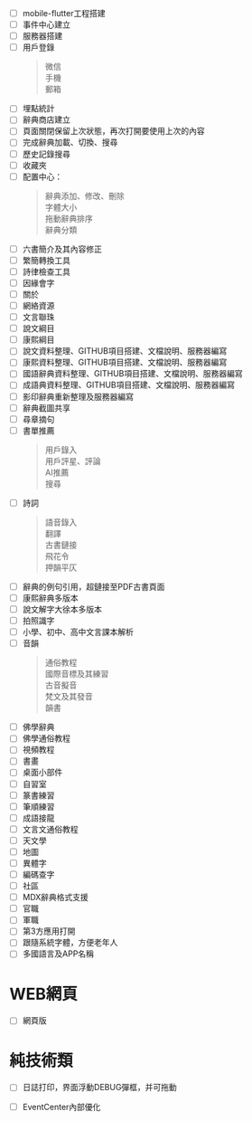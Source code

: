 - [ ] mobile-flutter工程搭建
- [ ] 事件中心建立
- [ ] 服務器搭建
- [ ] 用戶登錄  
  > 微信  
  > 手機  
  > 郵箱  
- [ ] 埋點統計
- [ ] 辭典商店建立
- [ ] 頁面關閉保留上次狀態，再次打開要使用上次的內容
- [ ] 完成辭典加載、切換、搜尋
- [ ] 歷史記錄搜尋
- [ ] 收藏夾
- [ ] 配置中心：
  > 辭典添加、修改、刪除  
  > 字體大小  
  > 拖動辭典排序  
  > 辭典分類  
- [ ] 六書簡介及其內容修正
- [ ] 繁簡轉換工具
- [ ] 詩律檢查工具
- [ ] 因緣會字
- [ ] 關於
- [ ] 網絡資源
- [ ] 文言聯珠
- [ ] 說文綱目
- [ ] 康熙綱目
- [ ] 說文資料整理、GITHUB項目搭建、文檔說明、服務器編寫
- [ ] 康熙資料整理、GITHUB項目搭建、文檔說明、服務器編寫
- [ ] 國語辭典資料整理、GITHUB項目搭建、文檔說明、服務器編寫
- [ ] 成語典資料整理、GITHUB項目搭建、文檔說明、服務器編寫
- [ ] 影印辭典重新整理及服務器編寫
- [ ] 辭典截圖共享
- [ ] 尋章摘句
- [ ] 書單推薦
  > 用戶錄入  
  > 用戶評星、評論  
  > AI推薦  
  > 搜尋  
- [ ] 詩詞
  > 語音錄入  
  > 翻譯  
  > 古書鏈接  
  > 飛花令  
  > 押韻平仄  
- [ ] 辭典的例句引用，超鏈接至PDF古書頁面
- [ ] 康熙辭典多版本
- [ ] 說文解字大徐本多版本
- [ ] 拍照識字 
- [ ] 小學、初中、高中文言課本解析
- [ ] 音韻
  > 通俗教程  
  > 國際音標及其練習  
  > 古音擬音  
  > 梵文及其發音  
  > 韻書  
- [ ] 佛學辭典
- [ ] 佛學通俗教程
- [ ] 視頻教程
- [ ] 書畫
- [ ] 桌面小部件
- [ ] 自習室
- [ ] 篆書練習
- [ ] 筆順練習
- [ ] 成語接龍
- [ ] 文言文通俗教程
- [ ] 天文學
- [ ] 地圖
- [ ] 異體字
- [ ] 編碼查字
- [ ] 社區
- [ ] MDX辭典格式支援
- [ ] 官職
- [ ] 軍職
- [ ] 第3方應用打開
- [ ] 跟隨系統字體，方便老年人
- [ ] 多國語言及APP名稱
  
# WEB網頁
- [ ] 網頁版

# 純技術類
- [ ] 日誌打印，界面浮動DEBUG彈框，并可拖動
- [ ] EventCenter內部優化

